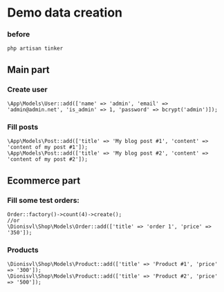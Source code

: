 # Demo data creation

### before
```
php artisan tinker
```

## Main part

### Create user
```
\App\Models\User::add(['name' => 'admin', 'email' => 'admin@admin.net', 'is_admin' => 1, 'password' => bcrypt('admin')]);
```

### Fill posts
```
\App\Models\Post::add(['title' => 'My blog post #1', 'content' => 'content of my post #1']);
\App\Models\Post::add(['title' => 'My blog post #2', 'content' => 'content of my post #2']);
```



## Ecommerce part

### Fill some test orders:
```
Order::factory()->count(4)->create();
//or
\Dionisvl\Shop\Models\Order::add(['title' => 'order 1', 'price' => '350']);
```
### Products
```
\Dionisvl\Shop\Models\Product::add(['title' => 'Product #1', 'price' => '300']);
\Dionisvl\Shop\Models\Product::add(['title' => 'Product #2', 'price' => '500']);
```


